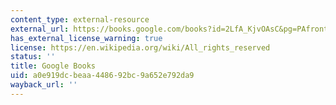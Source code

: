 ```yaml
---
content_type: external-resource
external_url: https://books.google.com/books?id=2LfA_KjvOAsC&pg=PAfrontcover
has_external_license_warning: true
license: https://en.wikipedia.org/wiki/All_rights_reserved
status: ''
title: Google Books
uid: a0e919dc-beaa-4486-92bc-9a652e792da9
wayback_url: ''
---
```

